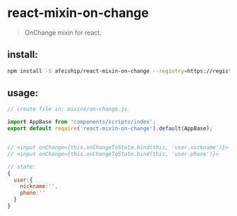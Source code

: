 # react-mixin-on-change
> OnChange mixin for react.


## install:
```bash
npm install -S afeiship/react-mixin-on-change --registry=https://registry.npm.taobao.org
```

## usage:
```js
// create file in: mixins/on-change.js

import AppBase from 'components/scripts/index';
export default require('react-mixin-on-change').default(AppBase);


// <input onChange={this.onChangeToState.bind(this, 'user.nickname')}>
// <input onChange={this.onChangeToState.bind(this, 'user.phone')}>

// state:
{
  user:{
    nickname:'',
    phone:''
  }
}
```
